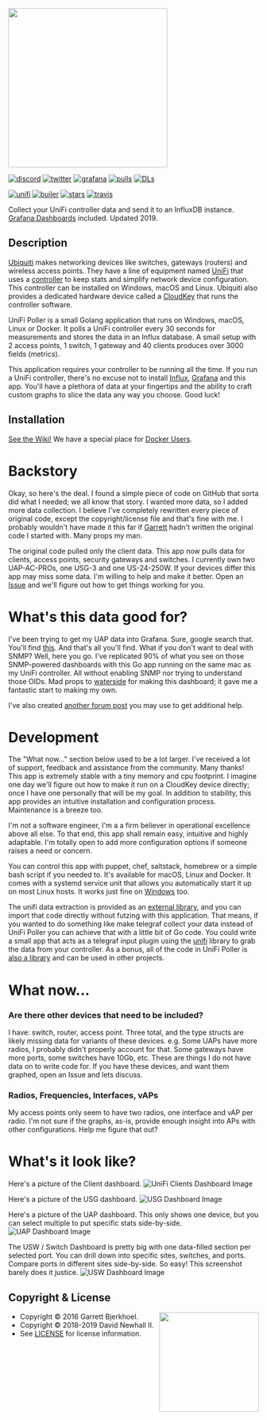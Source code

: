 <img width="320px" src="https://raw.githubusercontent.com/wiki/davidnewhall/unifi-poller/images/unifi-poller-logo.png">


[![discord](https://badgen.net/badge/icon/Discord?color=0011ff&label&icon=https://simpleicons.now.sh/discord/eee "Captain's Discord")](https://discord.gg/DyVsMyt)
[![twitter](https://badgen.net/twitter/follow/TwitchCaptain?icon=https://simpleicons.now.sh/twitter/0099ff&label=TwitchCaptain&color=0116ff "TwitchCaptain @ Twitter")](https://twitter.com/TwitchCaptain)
[![grafana](https://badgen.net/badge/dashboards/5?icon=https://simpleicons.now.sh/grafana/ED7F38&color=0011ff "Grafana Dashboards Available")](http://grafana.com/dashboards?search=unifi-poller)
[![pulls](https://badgen.net/docker/pulls/golift/unifi-poller?icon=https://simpleicons.now.sh/docker/38B1ED&label=pulls&color=0011ff "Docker Pulls")](https://hub.docker.com/r/golift/unifi-poller)
[![DLs](https://img.shields.io/github/downloads/davidnewhall/unifi-poller/total.svg?logo=github&color=0116ff "GitHub Downloads")](https://www.somsubhra.com/github-release-stats/?username=davidnewhall&repository=unifi-poller)

[![unifi](https://badgen.net/badge/UniFi/5.10.x,5.11.x,UAP,USG,USW?list=|&icon=https://golift.io/svg/ubiquiti_color.svg&color=0099ee "UniFi Products Supported")](https://github.com/golift/unifi)
[![builer](https://badgen.net/badge/go/Application%20Builder?label=&icon=https://golift.io/svg/go.svg&color=0099ee "Go Application Builder")](https://github.com/golift/application-builder)
[![stars](https://badgen.net/github/stars/davidnewhall/unifi-poller?icon=https://simpleicons.now.sh/macys/fab&label=&color=0099ee "GitHub Stars")](https://github.com/davidnewhall/unifi-poller)
[![travis](https://badgen.net/travis/davidnewhall/unifi-poller?icon=travis&label=build "Travis Build")](https://travis-ci.org/davidnewhall/unifi-poller)

Collect your UniFi controller data and send it to an InfluxDB instance.
[Grafana Dashboards](http://grafana.com/dashboards?search=unifi-poller) included.
Updated 2019.

## Description

[Ubiquiti](https://www.ui.com) makes networking devices like switches, gateways
(routers) and wireless access points. They have a line of equipment named
[UniFi](https://www.ui.com/products/#unifi) that uses a
[controller](https://www.ui.com/download/unifi/) to keep stats and simplify network
device configuration. This controller can be installed on Windows, macOS and Linux.
Ubiquiti also provides a dedicated hardware device called a
[CloudKey](https://www.ui.com/unifi/unifi-cloud-key/) that runs the controller software.

UniFi Poller is a small Golang application that runs on Windows, macOS, Linux or
Docker. It polls a UniFi controller every 30 seconds for measurements and stores
the data in an Influx database. A small setup with 2 access points, 1 switch, 1
gateway and 40 clients produces over 3000 fields (metrics).

This application requires your controller to be running all the time. If you run
a UniFi controller, there's no excuse not to install
[Influx](https://github.com/davidnewhall/unifi-poller/wiki/InfluxDB),
[Grafana](https://github.com/davidnewhall/unifi-poller/wiki/Grafana) and this app.
You'll have a plethora of data at your fingertips and the ability to craft custom
graphs to slice the data any way you choose. Good luck!

## Installation

[See the Wiki!](https://github.com/davidnewhall/unifi-poller/wiki/Installation)
We have a special place for [Docker Users](https://github.com/davidnewhall/unifi-poller/wiki/Docker).

# Backstory

Okay, so here's the deal. I found a simple piece of code on GitHub that
sorta did what I needed; we all know that story. I wanted more data, so
I added more data collection. I believe I've completely rewritten every
piece of original code, except the copyright/license file and that's fine
with me. I probably wouldn't have made it this far if
[Garrett](https://github.com/dewski/unifi) hadn't written the original
code I started with. Many props my man.

The original code pulled only the client data. This app now pulls data
for clients, access points, security gateways and switches. I currently
own two UAP-AC-PROs, one USG-3 and one US-24-250W. If your devices differ
this app may miss some data. I'm willing to help and make it better.
Open an [Issue](https://github.com/davidnewhall/unifi-poller/issues) and
we'll figure out how to get things working for you.

# What's this data good for?

I've been trying to get my UAP data into Grafana. Sure, google search that.
You'll find [this](https://community.ubnt.com/t5/UniFi-Wireless/Grafana-dashboard-for-UniFi-APs-now-available/td-p/1833532).
And that's all you'll find. What if you don't want to deal with SNMP?
Well, here you go. I've replicated 90% of what you see on those SNMP-powered
dashboards with this Go app running on the same mac as my UniFi controller.
All without enabling SNMP nor trying to understand those OIDs. Mad props
to [waterside](https://community.ubnt.com/t5/user/viewprofilepage/user-id/303058)
for making this dashboard; it gave me a fantastic start to making my own.

I've also created [another forum post](https://community.ui.com/questions/Unifi-Poller-Store-Unifi-Controller-Metrics-in-InfluxDB-without-SNMP/58a0ea34-d2b3-41cd-93bb-d95d3896d1a1) you may use to get additional help.

# Development

The "What now..." section below used to be a lot larger. I've received a lot of
support, feedback and assistance from the community. Many thanks! This app is
extremely stable with a tiny memory and cpu footprint. I imagine one day we'll
figure out how to make it run on a CloudKey device directly; once I have one
personally that will be my goal. In addition to stability, this app provides
an intuitive installation and configuration process. Maintenance is a breeze too.

I'm not a software engineer, I'm a a firm believer in operational excellence above
all else. To that end, this app shall remain easy, intuitive and highly adaptable.
I'm totally open to add more configuration options if someone raises a need or concern.

You can control this app with puppet, chef, saltstack, homebrew or a simple bash
script if you needed to. It's available for macOS, Linux and Docker. It comes with
a systemd service unit that allows you automatically start it up on most Linux
hosts. It works just fine on [Windows](https://github.com/davidnewhall/unifi-poller/wiki/Windows) too.

The unifi data extraction is provided as an [external library](https://godoc.org/github.com/golift/unifi),
and you can import that code directly without futzing with this application. That
means, if you wanted to do something like make telegraf collect your data instead
of UniFi Poller you can achieve that with a little bit of Go code. You could write
a small app that acts as a telegraf input plugin using the [unifi](https://github.com/golift/unifi)
library to grab the data from your controller. As a bonus, all of the code in UniFi Poller is
[also a library](https://godoc.org/github.com/davidnewhall/unifi-poller/unifipoller)
and can be used in other projects.

# What now...

### Are there other devices that need to be included?

I have: switch, router, access point. Three total, and the type structs are
likely missing data for variants of these devices. e.g. Some UAPs have more
radios, I probably didn't properly account for that. Some gateways have more
ports, some switches have 10Gb, etc. These are things I do not have data on
to write code for. If you have these devices, and want them graphed, open an
Issue and lets discuss.

### Radios, Frequencies, Interfaces, vAPs

My access points only seem to have two radios, one interface and vAP per radio.
I'm not sure if the graphs, as-is, provide enough insight into APs with other
configurations. Help me figure that out?

# What's it look like?

Here's a picture of the Client dashboard.
![UniFi Clients Dashboard Image](https://grafana.com/api/dashboards/10418/images/6554/image)

Here's a picture of the USG dashboard.
![USG Dashboard Image](https://grafana.com/api/dashboards/10416/images/6552/image)

Here's a picture of the UAP dashboard. This only shows one device, but you can
select multiple to put specific stats side-by-side.
![UAP Dashboard Image](https://grafana.com/api/dashboards/10415/images/6551/image)

The USW / Switch Dashboard is pretty big with one data-filled section per selected port.
You can drill down into specific sites, switches, and ports. Compare ports in different
sites side-by-side. So easy! This screenshot barely does it justice.
![USW Dashboard Image](https://grafana.com/api/dashboards/10417/images/6553/image)


## Copyright & License
<img style="float: right;" align="right" width="200px" src="https://raw.githubusercontent.com/wiki/davidnewhall/unifi-poller/images/unifi-poller-logo.png">

-   Copyright © 2016 Garrett Bjerkhoel.
-   Copyright © 2018-2019 David Newhall II.
-   See [LICENSE](LICENSE) for license information.
